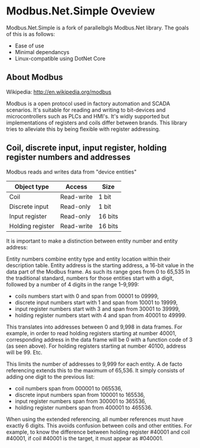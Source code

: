 Modbus.Net.Simple Oveview
===================
Modbus.Net.Simple is a fork of parallelbgls Modbus.Net library. The goals of this is as follows:
* Ease of use
* Minimal dependancys
* Linux-compatible using DotNet Core

About Modbus
-------------------
Wikipedia: http://en.wikipedia.org/modbus

Modbus is a open protocol used in factory automation and SCADA scenarios. It's suitable for reading and writing to bit-devices and microcontrollers such as PLCs and HMI's. It's widly supported but implementations of registers and coils differ between brands. This library tries to alleviate this by being flexible with register addressing.

Coil, discrete input, input register, holding register numbers and addresses
----------
Modbus reads and writes data from "device entities"

|Object type |	Access |	Size|
|---|---|---|
Coil	|Read-write	|1 bit
Discrete input	|Read-only	|1 bit
Input register	|Read-only	|16 bits
Holding register	|Read-write	|16 bits

It is important to make a distinction between entity number and entity address:

Entity numbers combine entity type and entity location within their description table.
Entity address is the starting address, a 16-bit value in the data part of the Modbus frame. As such its range goes from 0 to 65,535
In the traditional standard, numbers for those entities start with a digit, followed by a number of 4 digits in the range 1–9,999:

* coils numbers start with 0 and span from 00001 to 09999,
* discrete input numbers start with 1 and span from 10001 to 19999,
* input register numbers start with 3 and span from 30001 to 39999,
* holding register numbers start with 4 and span from 40001 to 49999.

This translates into addresses between 0 and 9,998 in data frames. For example, in order to read holding registers starting at number 40001, corresponding address in the data frame will be 0 with a function code of 3 (as seen above). For holding registers starting at number 40100, address will be 99. Etc.

This limits the number of addresses to 9,999 for each entity. A de facto referencing extends this to the maximum of 65,536. It simply consists of adding one digit to the previous list:

* coil numbers span from 000001 to 065536,
* discrete input numbers span from 100001 to 165536,
* input register numbers span from 300001 to 365536,
* holding register numbers span from 400001 to 465536.

When using the extended referencing, all number references must have exactly 6 digits. This avoids confusion between coils and other entities. For example, to know the difference between holding register #40001 and coil #40001, if coil #40001 is the target, it must appear as #040001.
